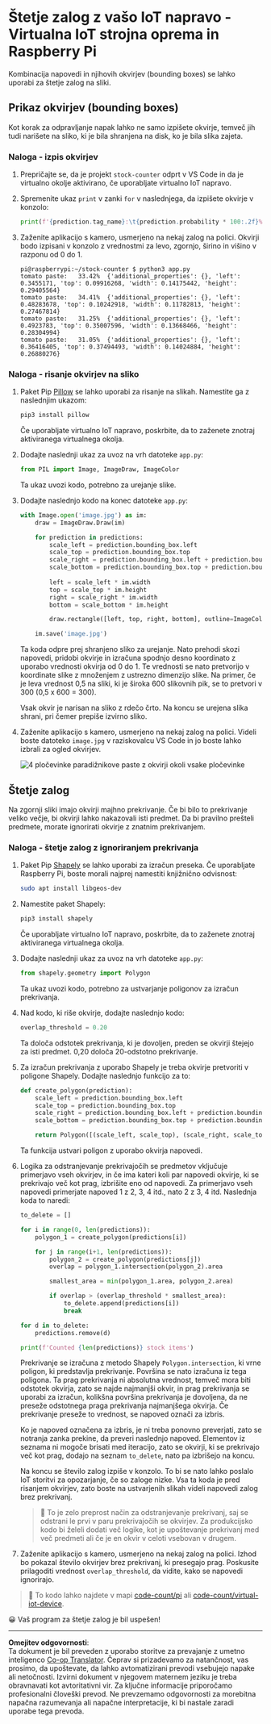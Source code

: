 <!--
CO_OP_TRANSLATOR_METADATA:
{
  "original_hash": "9c4320311c0f2c1884a6a21265d98a51",
  "translation_date": "2025-08-28T14:29:46+00:00",
  "source_file": "5-retail/lessons/2-check-stock-device/single-board-computer-count-stock.md",
  "language_code": "sl"
}
-->
# Štetje zalog z vašo IoT napravo - Virtualna IoT strojna oprema in Raspberry Pi

Kombinacija napovedi in njihovih okvirjev (bounding boxes) se lahko uporabi za štetje zalog na sliki.

## Prikaz okvirjev (bounding boxes)

Kot korak za odpravljanje napak lahko ne samo izpišete okvirje, temveč jih tudi narišete na sliko, ki je bila shranjena na disk, ko je bila slika zajeta.

### Naloga - izpis okvirjev

1. Prepričajte se, da je projekt `stock-counter` odprt v VS Code in da je virtualno okolje aktivirano, če uporabljate virtualno IoT napravo.

1. Spremenite ukaz `print` v zanki `for` v naslednjega, da izpišete okvirje v konzolo:

    ```python
    print(f'{prediction.tag_name}:\t{prediction.probability * 100:.2f}%\t{prediction.bounding_box}')
    ```

1. Zaženite aplikacijo s kamero, usmerjeno na nekaj zalog na polici. Okvirji bodo izpisani v konzolo z vrednostmi za levo, zgornjo, širino in višino v razponu od 0 do 1.

    ```output
    pi@raspberrypi:~/stock-counter $ python3 app.py 
    tomato paste:   33.42%  {'additional_properties': {}, 'left': 0.3455171, 'top': 0.09916268, 'width': 0.14175442, 'height': 0.29405564}
    tomato paste:   34.41%  {'additional_properties': {}, 'left': 0.48283678, 'top': 0.10242918, 'width': 0.11782813, 'height': 0.27467814}
    tomato paste:   31.25%  {'additional_properties': {}, 'left': 0.4923783, 'top': 0.35007596, 'width': 0.13668466, 'height': 0.28304994}
    tomato paste:   31.05%  {'additional_properties': {}, 'left': 0.36416405, 'top': 0.37494493, 'width': 0.14024884, 'height': 0.26880276}
    ```

### Naloga - risanje okvirjev na sliko

1. Paket Pip [Pillow](https://pypi.org/project/Pillow/) se lahko uporabi za risanje na slikah. Namestite ga z naslednjim ukazom:

    ```sh
    pip3 install pillow
    ```

    Če uporabljate virtualno IoT napravo, poskrbite, da to zaženete znotraj aktiviranega virtualnega okolja.

1. Dodajte naslednji ukaz za uvoz na vrh datoteke `app.py`:

    ```python
    from PIL import Image, ImageDraw, ImageColor
    ```

    Ta ukaz uvozi kodo, potrebno za urejanje slike.

1. Dodajte naslednjo kodo na konec datoteke `app.py`:

    ```python
    with Image.open('image.jpg') as im:
        draw = ImageDraw.Draw(im)
    
        for prediction in predictions:
            scale_left = prediction.bounding_box.left
            scale_top = prediction.bounding_box.top
            scale_right = prediction.bounding_box.left + prediction.bounding_box.width
            scale_bottom = prediction.bounding_box.top + prediction.bounding_box.height
            
            left = scale_left * im.width
            top = scale_top * im.height
            right = scale_right * im.width
            bottom = scale_bottom * im.height
    
            draw.rectangle([left, top, right, bottom], outline=ImageColor.getrgb('red'), width=2)
    
        im.save('image.jpg')
    ```

    Ta koda odpre prej shranjeno sliko za urejanje. Nato prehodi skozi napovedi, pridobi okvirje in izračuna spodnjo desno koordinato z uporabo vrednosti okvirja od 0 do 1. Te vrednosti se nato pretvorijo v koordinate slike z množenjem z ustrezno dimenzijo slike. Na primer, če je leva vrednost 0,5 na sliki, ki je široka 600 slikovnih pik, se to pretvori v 300 (0,5 x 600 = 300).

    Vsak okvir je narisan na sliko z rdečo črto. Na koncu se urejena slika shrani, pri čemer prepiše izvirno sliko.

1. Zaženite aplikacijo s kamero, usmerjeno na nekaj zalog na polici. Videli boste datoteko `image.jpg` v raziskovalcu VS Code in jo boste lahko izbrali za ogled okvirjev.

    ![4 pločevinke paradižnikove paste z okvirji okoli vsake pločevinke](../../../../../translated_images/rpi-stock-with-bounding-boxes.b5540e2ecb7cd49f1271828d3be412671d950e87625c5597ea97c90f11e01097.sl.jpg)

## Štetje zalog

Na zgornji sliki imajo okvirji majhno prekrivanje. Če bi bilo to prekrivanje veliko večje, bi okvirji lahko nakazovali isti predmet. Da bi pravilno prešteli predmete, morate ignorirati okvirje z znatnim prekrivanjem.

### Naloga - štetje zalog z ignoriranjem prekrivanja

1. Paket Pip [Shapely](https://pypi.org/project/Shapely/) se lahko uporabi za izračun preseka. Če uporabljate Raspberry Pi, boste morali najprej namestiti knjižnično odvisnost:

    ```sh
    sudo apt install libgeos-dev
    ```

1. Namestite paket Shapely:

    ```sh
    pip3 install shapely
    ```

    Če uporabljate virtualno IoT napravo, poskrbite, da to zaženete znotraj aktiviranega virtualnega okolja.

1. Dodajte naslednji ukaz za uvoz na vrh datoteke `app.py`:

    ```python
    from shapely.geometry import Polygon
    ```

    Ta ukaz uvozi kodo, potrebno za ustvarjanje poligonov za izračun prekrivanja.

1. Nad kodo, ki riše okvirje, dodajte naslednjo kodo:

    ```python
    overlap_threshold = 0.20
    ```

    Ta določa odstotek prekrivanja, ki je dovoljen, preden se okvirji štejejo za isti predmet. 0,20 določa 20-odstotno prekrivanje.

1. Za izračun prekrivanja z uporabo Shapely je treba okvirje pretvoriti v poligone Shapely. Dodajte naslednjo funkcijo za to:

    ```python
    def create_polygon(prediction):
        scale_left = prediction.bounding_box.left
        scale_top = prediction.bounding_box.top
        scale_right = prediction.bounding_box.left + prediction.bounding_box.width
        scale_bottom = prediction.bounding_box.top + prediction.bounding_box.height
    
        return Polygon([(scale_left, scale_top), (scale_right, scale_top), (scale_right, scale_bottom), (scale_left, scale_bottom)])
    ```

    Ta funkcija ustvari poligon z uporabo okvirja napovedi.

1. Logika za odstranjevanje prekrivajočih se predmetov vključuje primerjavo vseh okvirjev, in če ima kateri koli par napovedi okvirje, ki se prekrivajo več kot prag, izbrišite eno od napovedi. Za primerjavo vseh napovedi primerjate napoved 1 z 2, 3, 4 itd., nato 2 z 3, 4 itd. Naslednja koda to naredi:

    ```python
    to_delete = []

    for i in range(0, len(predictions)):
        polygon_1 = create_polygon(predictions[i])
    
        for j in range(i+1, len(predictions)):
            polygon_2 = create_polygon(predictions[j])
            overlap = polygon_1.intersection(polygon_2).area

            smallest_area = min(polygon_1.area, polygon_2.area)
    
            if overlap > (overlap_threshold * smallest_area):
                to_delete.append(predictions[i])
                break
    
    for d in to_delete:
        predictions.remove(d)

    print(f'Counted {len(predictions)} stock items')
    ```

    Prekrivanje se izračuna z metodo Shapely `Polygon.intersection`, ki vrne poligon, ki predstavlja prekrivanje. Površina se nato izračuna iz tega poligona. Ta prag prekrivanja ni absolutna vrednost, temveč mora biti odstotek okvirja, zato se najde najmanjši okvir, in prag prekrivanja se uporabi za izračun, kolikšna površina prekrivanja je dovoljena, da ne preseže odstotnega praga prekrivanja najmanjšega okvirja. Če prekrivanje preseže to vrednost, se napoved označi za izbris.

    Ko je napoved označena za izbris, je ni treba ponovno preverjati, zato se notranja zanka prekine, da preveri naslednjo napoved. Elementov iz seznama ni mogoče brisati med iteracijo, zato se okvirji, ki se prekrivajo več kot prag, dodajo na seznam `to_delete`, nato pa izbrišejo na koncu.

    Na koncu se število zalog izpiše v konzolo. To bi se nato lahko poslalo IoT storitvi za opozarjanje, če so zaloge nizke. Vsa ta koda je pred risanjem okvirjev, zato boste na ustvarjenih slikah videli napovedi zalog brez prekrivanj.

    > 💁 To je zelo preprost način za odstranjevanje prekrivanj, saj se odstrani le prvi v paru prekrivajočih se okvirjev. Za produkcijsko kodo bi želeli dodati več logike, kot je upoštevanje prekrivanj med več predmeti ali če je en okvir v celoti vsebovan v drugem.

1. Zaženite aplikacijo s kamero, usmerjeno na nekaj zalog na polici. Izhod bo pokazal število okvirjev brez prekrivanj, ki presegajo prag. Poskusite prilagoditi vrednost `overlap_threshold`, da vidite, kako se napovedi ignorirajo.

> 💁 To kodo lahko najdete v mapi [code-count/pi](../../../../../5-retail/lessons/2-check-stock-device/code-count/pi) ali [code-count/virtual-iot-device](../../../../../5-retail/lessons/2-check-stock-device/code-count/virtual-iot-device).

😀 Vaš program za štetje zalog je bil uspešen!

---

**Omejitev odgovornosti**:  
Ta dokument je bil preveden z uporabo storitve za prevajanje z umetno inteligenco [Co-op Translator](https://github.com/Azure/co-op-translator). Čeprav si prizadevamo za natančnost, vas prosimo, da upoštevate, da lahko avtomatizirani prevodi vsebujejo napake ali netočnosti. Izvirni dokument v njegovem maternem jeziku je treba obravnavati kot avtoritativni vir. Za ključne informacije priporočamo profesionalni človeški prevod. Ne prevzemamo odgovornosti za morebitna napačna razumevanja ali napačne interpretacije, ki bi nastale zaradi uporabe tega prevoda.